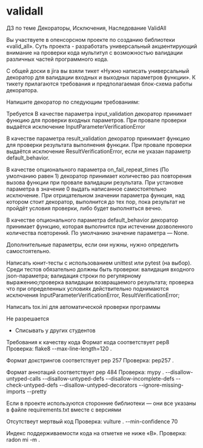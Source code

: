 # validall
ДЗ по теме Декораторы, Исключения, Наследование
ValidAll

Вы участвуете в опенсорсном проекте по созданию библиотеки «valid_all». Суть проекта - разработать универсальный акцаентирующий внимание на проверки кода мультитул с возможностью валидации различных частей программного кода.

С общей доски в jira вы взяли тикет «Нужно написать универсальный декоратор для валидации входных и выходных параметров функции». К тикету прилагаются требования и предполагаемая блок-схема работы декоратора.

Напишите декоратор по следующим требованиям:

Требуется
В качестве параметра input_validation декоратор принимает функцию для проверки входных параметров. При провале проверки выдаётся исключение InputParameterVerificationError

В качестве параметра result_validation декоратор принимает функцию для проверки результата выполнения функции. При провале проверки выдаётся исключение ResultVerificationError, если не указан параметр default_behavior.

В качестве опционального параметра on_fail_repeat_times (По умолчанию равен 1) декоратор принимает количество раз повторения вызова функции при провале валидации результата. При установке параметра в значение 0 выдать написанное самостоятельно исключение. При отрицательном значении параметра функция, над котором стоит декоратор, выполнится до тех пор, пока результат не пройдёт условия проверки, либо будет выполняться вечно.

В качестве опционального параметра default_behavior декоратор принимает функцию, которая выполнится при истечении дозволенного количества повторений. По умолчанию значение параметра — None.

Дополнительные параметры, если они нужны, нужно определить самостоятельно.

Написать юнит-тесты с использованием unittest или pytest (на выбор). Среди тестов обязательно должны быть проверки: валидация входного json-параметра; валидация строки по регулярному выражению;проверка валидации возвращаемого результата; проверка что при определенных условиях действительно поднимаются исключения InputParameterVerificationError, ResultVerificationError;

Написать tox.ini для автоматической проверки программы

Не разрешается
- Списывать у других студентов

Требования к качеству кода
Формат кода соответствует pep8
Проверка: flake8 --max-line-length=120 .

Формат докстрингов соответствует pep 257
Проверка: pep257 . 

Формат аннотаций соответствует pep 484
Проверка: mypy . --disallow-untyped-calls --disallow-untyped-defs --disallow-incomplete-defs --check-untyped-defs  --disallow-untyped-decorators --ignore-missing-imports --pretty

Если в проекте используются сторонние библиотеки — они все указаны в файле requirements.txt вместе с версиями

Отсутствеут мертвый код
Проверка:  vulture . --min-confidence 70

Индекс поддерживаемости кода на отметке не ниже «B».
Проверка: radon mi -m .
